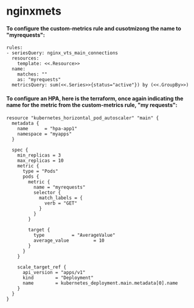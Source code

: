 # nginxmets


#### To configure the custom-metrics rule and cusotmizong the name to "myrequests":
````
rules:
- seriesQuery: nginx_vts_main_connections
  resources:
    template: <<.Resource>>
  name:
    matches: ""
    as: "myrequests" 
  metricsQuery: sum(<<.Series>>{status="active"}) by (<<.GroupBy>>)
````

#### To configure an HPA, here is the terraform, once again indicating the name for the metric from the custom-metrics rule, "my requests":
````
resource "kubernetes_horizontal_pod_autoscaler" "main" {
  metadata {
    name      = "hpa-app1"
    namespace = "myapps"
  }

  spec {
    min_replicas = 3
    max_replicas = 10
    metric {
      type = "Pods"
      pods {
        metric {
          name = "myrequests"
          selector {
            match_labels = {
              verb = "GET"
            }
          }
        }

        target {
          type          = "AverageValue"
          average_value         = 10
        }
      }
    }

    scale_target_ref {
      api_version = "apps/v1"
      kind        = "Deployment"
      name        = kubernetes_deployment.main.metadata[0].name
    }
  }
}
````